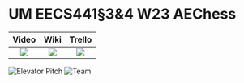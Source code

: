# UM EECS441§3&4 W23 AEChess

| Video  |  Wiki |  Trello  |
|:-----:|:-----:|:--------:|
|[<img src="https://eecs441.eecs.umich.edu/img/admin/video.png">][video_page]|[<img src="https://eecs441.eecs.umich.edu/img/admin/wiki.png">][wiki_page]|[<img src="https://eecs441.eecs.umich.edu/img/admin/trello.png">][agile_page]|

![Elevator Pitch](https://user-images.githubusercontent.com/55436340/232916309-e724a2f9-dcea-481d-b1dc-04feae0a889f.jpg) <!-- MUST be placed in user-images.githubusercontent.com -->
![Team](https://user-images.githubusercontent.com/55436340/232916471-8b9b6eb1-44fb-488b-b300-217c6dd7714b.jpg)

[video_page]: https://youtu.be/TWm3sXBhW1Q
[wiki_page]: https://github.com/meng-zx/aechess-team/wiki
[agile_page]: https://trello.com/b/vAtpuDG2/aechess-team
